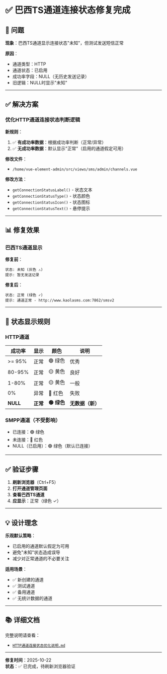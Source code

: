 # ✅ 巴西TS通道连接状态修复完成

## 🎯 问题

**现象**：巴西TS通道显示连接状态"未知"，但测试发送短信正常

**原因**：
- 通道类型：HTTP
- 通道状态：已启用
- 成功率字段：NULL（无历史发送记录）
- 旧逻辑：NULL时显示"未知"

---

## ✅ 解决方案

### 优化HTTP通道连接状态判断逻辑

**新规则**：
1. ✅ **有成功率数据**：根据成功率判断（正常/异常）
2. ✅ **无成功率数据**：默认显示"正常"（启用的通道假定可用）

**修改文件**：
- `/home/vue-element-admin/src/views/sms/admin/channels.vue`

**修改方法**：
- `getConnectionStatusLabel()` - 状态文本
- `getConnectionStatusType()` - 状态颜色
- `getConnectionStatusIcon()` - 状态图标
- `getConnectionStatusText()` - 悬停提示

---

## 📊 修复效果

### 巴西TS通道显示

**修复前**：
```
状态: 未知 (灰色 ⚠️)
提示: 暂无发送记录
```

**修复后**：
```
状态: 正常 (绿色 ✓)
提示: 通道正常 - http://www.kaolasms.com:7862/smsv2
```

---

## 🎨 状态显示规则

### HTTP通道

| 成功率 | 显示 | 颜色 | 说明 |
|--------|------|------|------|
| >= 95% | 正常 | 🟢 绿色 | 优秀 |
| 80-95% | 正常 | 🟡 黄色 | 良好 |
| 1-80% | 正常 | 🟡 黄色 | 一般 |
| 0% | 异常 | 🔴 红色 | 失败 |
| **NULL** | **正常** | **🟢 绿色** | **无数据（新）** |

### SMPP通道（不受影响）

- 已连接：🟢 绿色
- 未连接：🔴 红色
- NULL（已启用）：🟢 绿色（默认已连接）

---

## ✅ 验证步骤

1. **刷新浏览器**（Ctrl+F5）
2. **打开通道管理页面**
3. **查看巴西TS通道**
4. **应显示**：正常（绿色 ✓）

---

## 💡 设计理念

**乐观默认策略**：
- 已启用的通道默认假定为可用
- 避免"未知"状态造成误导
- 减少对正常通道的不必要关注

**适用场景**：
- ✅ 新创建的通道
- ✅ 测试通道
- ✅ 备用通道
- ✅ 无统计数据的通道

---

## 📚 详细文档

完整说明请查看：
- [`HTTP通道连接状态优化说明.md`](/home/vue-element-admin/HTTP通道连接状态优化说明.md)

---

**修复时间**：2025-10-22  
**状态**：✅ 已完成，待刷新浏览器验证
